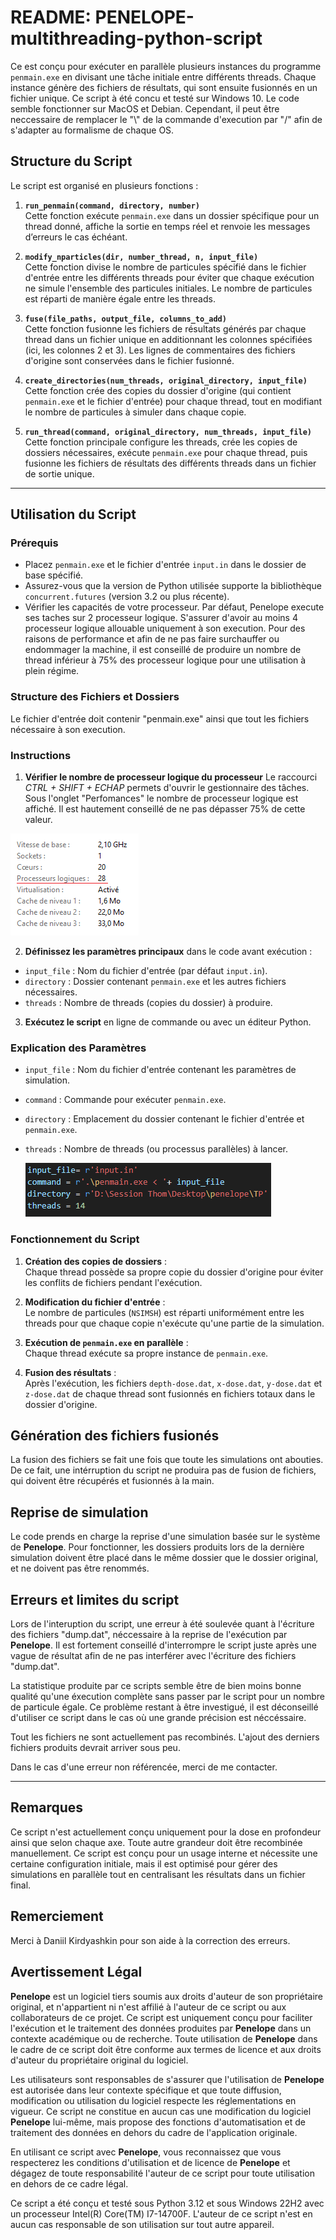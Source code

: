 # README: PENELOPE-multithreading-python-script

Ce est conçu pour exécuter en parallèle plusieurs instances du programme `penmain.exe` en divisant une tâche initiale entre différents threads. Chaque instance génère des fichiers de résultats, qui sont ensuite fusionnés en un fichier unique. Ce script à été concu et testé sur Windows 10. Le code semble fonctionner sur MacOS et Debian. Cependant, il peut être neccessaire de remplacer le "\\" de la commande d'execution par "/" afin de s'adapter au formalisme de chaque OS. 

## Structure du Script

Le script est organisé en plusieurs fonctions :

1. **`run_penmain(command, directory, number)`**  
   Cette fonction exécute `penmain.exe` dans un dossier spécifique pour un thread donné, affiche la sortie en temps réel et renvoie les messages d’erreurs le cas échéant.

2. **`modify_nparticles(dir, number_thread, n, input_file)`**  
   Cette fonction divise le nombre de particules spécifié dans le fichier d'entrée entre les différents threads pour éviter que chaque exécution ne simule l'ensemble des particules initiales. Le nombre de particules est réparti de manière égale entre les threads.

3. **`fuse(file_paths, output_file, columns_to_add)`**  
   Cette fonction fusionne les fichiers de résultats générés par chaque thread dans un fichier unique en additionnant les colonnes spécifiées (ici, les colonnes 2 et 3). Les lignes de commentaires des fichiers d'origine sont conservées dans le fichier fusionné.

4. **`create_directories(num_threads, original_directory, input_file)`**  
   Cette fonction crée des copies du dossier d'origine (qui contient `penmain.exe` et le fichier d'entrée) pour chaque thread, tout en modifiant le nombre de particules à simuler dans chaque copie.

5. **`run_thread(command, original_directory, num_threads, input_file)`**  
   Cette fonction principale configure les threads, crée les copies de dossiers nécessaires, exécute `penmain.exe` pour chaque thread, puis fusionne les fichiers de résultats des différents threads dans un fichier de sortie unique.

---

## Utilisation du Script

### Prérequis

- Placez `penmain.exe` et le fichier d'entrée `input.in` dans le dossier de base spécifié.
- Assurez-vous que la version de Python utilisée supporte la bibliothèque `concurrent.futures` (version 3.2 ou plus récente).
- Vérifier les capacités de votre processeur. Par défaut, Penelope execute ses taches sur 2 processeur logique. S'assurer d'avoir au moins 4 processeur logique allouable uniquement à son execution. Pour des raisons de performance et afin de ne pas faire surchauffer ou endommager la machine, il est conseillé de produire un nombre de thread inférieur à 75% des processeur logique pour une utilisation à plein régime.

### Structure des Fichiers et Dossiers

Le fichier d'entrée doit contenir "penmain.exe" ainsi que tout les fichiers nécessaire à son execution.

### Instructions

1.  **Vérifier le nombre de processeur logique du processeur**
    Le raccourci *CTRL + SHIFT + ECHAP* permets d'ouvrir le gestionnaire des tâches. Sous l'onglet "Perfomances" le nombre de processeur logique est affiché. Il est hautement conseillé de ne pas dépasser 75% de cette valeur.

![Nombre de processeur logique](images/threads.png)
    
2.  **Définissez les paramètres principaux** dans le code avant exécution :
   - `input_file` : Nom du fichier d'entrée (par défaut `input.in`).
   - `directory` : Dossier contenant `penmain.exe` et les autres fichiers nécessaires.
   - `threads` : Nombre de threads (copies du dossier) à produire.

3. **Exécutez le script** en ligne de commande ou avec un éditeur Python.

### Explication des Paramètres

- `input_file` : Nom du fichier d'entrée contenant les paramètres de simulation.
- `command` : Commande pour exécuter `penmain.exe`.
- `directory` : Emplacement du dossier contenant le fichier d'entrée et `penmain.exe`.
- `threads` : Nombre de threads (ou processus parallèles) à lancer.

  ![Paramètres à modifier](images/A_modifier.PNG)

### Fonctionnement du Script

1. **Création des copies de dossiers** :  
   Chaque thread possède sa propre copie du dossier d'origine pour éviter les conflits de fichiers pendant l'exécution.

2. **Modification du fichier d'entrée** :  
   Le nombre de particules (`NSIMSH`) est réparti uniformément entre les threads pour que chaque copie n'exécute qu'une partie de la simulation.

3. **Exécution de `penmain.exe` en parallèle** :  
   Chaque thread exécute sa propre instance de `penmain.exe`.

4. **Fusion des résultats** :  
   Après l'exécution, les fichiers `depth-dose.dat`, `x-dose.dat`, `y-dose.dat` et `z-dose.dat` de chaque thread sont fusionnés en fichiers totaux dans le dossier d'origine.

## Génération des fichiers fusionés

La fusion des fichiers se fait une fois que toute les simulations ont abouties. De ce fait, une intérruption du script ne produira pas de fusion de fichiers, qui doivent être récupérés et fusionnés à la main.

## Reprise de simulation

Le code prends en charge la reprise d'une simulation basée sur le système de **Penelope**. Pour fonctionner, les dossiers produits lors de la dernière simulation doivent être placé dans le même dossier que le dossier original, et ne doivent pas être renommés.

## Erreurs et limites du script

Lors de l'interuption du script, une erreur à été soulevée quant à l'écriture des fichiers "dump.dat", néccessaire à la reprise de l'exécution par **Penelope**. Il est fortement conseillé d'interrompre le script juste après une vague de résultat afin de ne pas interférer avec l'écriture des fichiers "dump.dat".

La statistique produite par ce scripts semble être de bien moins bonne qualité qu'une éxecution complète sans passer par le script pour un nombre de particule égale. Ce problème restant à être investigué, il est déconseillé d'utiliser ce script dans le cas où une grande précision est néccéssaire.

Tout les fichiers ne sont actuellement pas recombinés. L'ajout des derniers fichiers produits devrait arriver sous peu.

Dans le cas d'une erreur non référencée, merci de me contacter.

---

## Remarques

Ce script n'est actuellement conçu uniquement pour la dose en profondeur ainsi que selon chaque axe. Toute autre grandeur doit être recombinée manuellement.
Ce script est conçu pour un usage interne et nécessite une certaine configuration initiale, mais il est optimisé pour gérer des simulations en parallèle tout en centralisant les résultats dans un fichier final.

## Remerciement 

Merci à Daniil Kirdyashkin pour son aide à la correction des erreurs.

## Avertissement Légal

**Penelope** est un logiciel tiers soumis aux droits d'auteur de son propriétaire original, et n'appartient ni n'est affilié à l'auteur de ce script ou aux collaborateurs de ce projet. Ce script est uniquement conçu pour faciliter l'exécution et le traitement des données produites par **Penelope** dans un contexte académique ou de recherche. Toute utilisation de **Penelope** dans le cadre de ce script doit être conforme aux termes de licence et aux droits d'auteur du propriétaire original du logiciel.

Les utilisateurs sont responsables de s'assurer que l'utilisation de **Penelope** est autorisée dans leur contexte spécifique et que toute diffusion, modification ou utilisation du logiciel respecte les réglementations en vigueur. Ce script ne constitue en aucun cas une modification du logiciel **Penelope** lui-même, mais propose des fonctions d'automatisation et de traitement des données en dehors du cadre de l'application originale. 

En utilisant ce script avec **Penelope**, vous reconnaissez que vous respecterez les conditions d'utilisation et de licence de **Penelope** et dégagez de toute responsabilité l'auteur de ce script pour toute utilisation en dehors de ce cadre légal.

Ce script a été conçu et testé sous Python 3.12 et sous Windows 22H2 avec un processeur Intel(R) Core(TM) I7-14700F. L'auteur de ce script n'est en aucun cas responsable de son utilisation sur tout autre appareil. 


